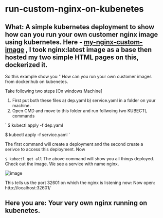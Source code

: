 # run-custom-nginx-on-kubenetes

## What: A simple kubernetes deployment to show how can you run your own customer nginx image using kubernetes. Here - [my-nginx-custom-image] , I took nginx:latest image as a base then hosted my two simple HTML pages on this, dockerized it.

So this example show you " How can you run your own customer images from docker.hub on kubenetes.

Take following two steps [On windows Machine]
1. First put both these files a) dep.yaml b) service.yaml in a folder on your machine.
2. Open CMD and move to this folder and run follwoing two KUBECTL commands

`
$ kubectl apply -f dep.yaml

$ kubectl apply -f service.yaml
`

The first command will create a deployment and the second create a serivce to access this deployment. Now

`
$ kubectl get all
`
The above command will show you all things deployed. Check out the image. We see a service with name nginx.

![image](https://user-images.githubusercontent.com/45314106/111628312-6026fa00-87f0-11eb-89f3-573de0136958.png)

  
This tells us the port 32601 on which the nginx is listening now: Now open: http://localhost:32601/

## Here you are: Your very own nginx running on kubenetes.



[my-nginx-custom-image]: https://hub.docker.com/r/vijvipin/simple-nginx-webpage
